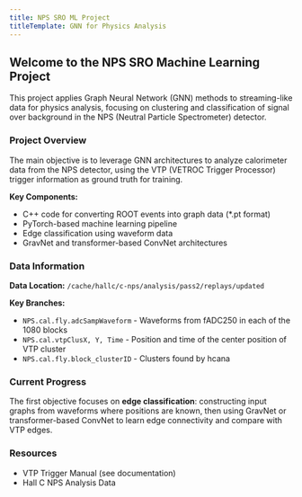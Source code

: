 ```yaml
---
title: NPS SRO ML Project
titleTemplate: GNN for Physics Analysis
---
```


## Welcome to the NPS SRO Machine Learning Project

This project applies Graph Neural Network (GNN) methods to streaming-like data for physics analysis, focusing on clustering and classification of signal over background in the NPS (Neutral Particle Spectrometer) detector.

### Project Overview

The main objective is to leverage GNN architectures to analyze calorimeter data from the NPS detector, using the VTP (VETROC Trigger Processor) trigger information as ground truth for training.

**Key Components:**
- C++ code for converting ROOT events into graph data (*.pt format)
- PyTorch-based machine learning pipeline
- Edge classification using waveform data
- GravNet and transformer-based ConvNet architectures

### Data Information

**Data Location:** `/cache/hallc/c-nps/analysis/pass2/replays/updated`

**Key Branches:**
- `NPS.cal.fly.adcSampWaveform` - Waveforms from fADC250 in each of the 1080 blocks
- `NPS.cal.vtpClusX, Y, Time` - Position and time of the center position of VTP cluster
- `NPS.cal.fly.block_clusterID` - Clusters found by hcana

### Current Progress

The first objective focuses on **edge classification**: constructing input graphs from waveforms where positions are known, then using GravNet or transformer-based ConvNet to learn edge connectivity and compare with VTP edges.

### Resources

- VTP Trigger Manual (see documentation)
- Hall C NPS Analysis Data 

